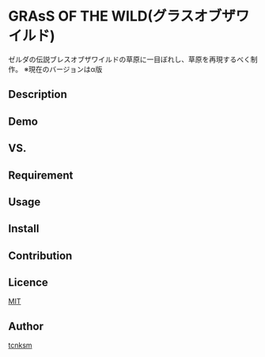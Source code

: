 GRAsS OF THE WILD(グラスオブザワイルド)
====

ゼルダの伝説ブレスオブザワイルドの草原に一目ぼれし、草原を再現するべく制作。
※現在のバージョンはα版

## Description

## Demo

## VS. 

## Requirement

## Usage

## Install

## Contribution

## Licence

[MIT](https://github.com/tcnksm/tool/blob/master/LICENCE)

## Author

[tcnksm](https://github.com/tcnksm)
